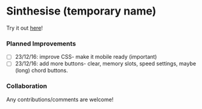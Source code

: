# Sinthesise (temporary name)

Try it out [here](https://mattlub.github.io/sinthesise)!

### Planned Improvements
- [ ] 23/12/16: improve CSS- make it mobile ready (important)
- [ ] 23/12/16: add more buttons- clear, memory slots, speed settings, maybe (long) chord buttons.

### Collaboration
Any contributions/comments are welcome!
